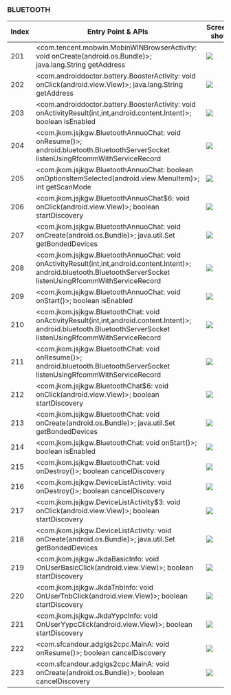 ### BLUETOOTH
| Index | Entry Point & APIs | Screen shot | Resource id | Label |
| ------------- | ------------- | ------------- |-------------|-------------|
| 201 | <com.tencent.mobwin.MobinWINBrowserActivity: void onCreate(android.os.Bundle)>; java.lang.String getAddress | ![](D:\COSMOS\output\py\Drebin\VirusShare_Android_20130506\VirusShare_bce8fc8c1a05e39f42e171e7663090cf\com.tencent.mobwin.MobinWINBrowserActivity.png) |  | |
| 202 | <com.androiddoctor.battery.BoosterActivity: void onClick(android.view.View)>; java.lang.String getAddress | ![](D:\COSMOS\output\py\Drebin\VirusShare_Android_20130506\VirusShare_df4595ee727706d2cfdb7c9a1fe9e079\com.androiddoctor.battery.BoosterActivity.png) |  | |
| 203 | <com.androiddoctor.battery.BoosterActivity: void onActivityResult(int,int,android.content.Intent)>; boolean isEnabled | ![](D:\COSMOS\output\py\Drebin\VirusShare_Android_20130506\VirusShare_df4595ee727706d2cfdb7c9a1fe9e079\com.androiddoctor.battery.BoosterActivity.png) |  | |
| 204 | <com.jkom.jsjkgw.BluetoothAnnuoChat: void onResume()>; android.bluetooth.BluetoothServerSocket listenUsingRfcommWithServiceRecord | ![](D:\COSMOS\output\py\Drebin\VirusShare_Android_20130506\VirusShare_fb224e935635ba0b40b0331b828785ab\com.jkom.jsjkgw.BluetoothAnnuoChat.png) |  | |
| 205 | <com.jkom.jsjkgw.BluetoothAnnuoChat: boolean onOptionsItemSelected(android.view.MenuItem)>; int getScanMode | ![](D:\COSMOS\output\py\Drebin\VirusShare_Android_20130506\VirusShare_fb224e935635ba0b40b0331b828785ab\com.jkom.jsjkgw.BluetoothAnnuoChat.png) |  | |
| 206 | <com.jkom.jsjkgw.BluetoothAnnuoChat$6: void onClick(android.view.View)>; boolean startDiscovery | ![](D:\COSMOS\output\py\Drebin\VirusShare_Android_20130506\VirusShare_fb224e935635ba0b40b0331b828785ab\com.jkom.jsjkgw.BluetoothAnnuoChat.png) | {'2131361839': <sensitive_component.SensitiveComponent.SensitiveView object at 0x000001FE28C1B4E0>} | |
| 207 | <com.jkom.jsjkgw.BluetoothAnnuoChat: void onCreate(android.os.Bundle)>; java.util.Set getBondedDevices | ![](D:\COSMOS\output\py\Drebin\VirusShare_Android_20130506\VirusShare_fb224e935635ba0b40b0331b828785ab\com.jkom.jsjkgw.BluetoothAnnuoChat.png) |  | |
| 208 | <com.jkom.jsjkgw.BluetoothAnnuoChat: void onActivityResult(int,int,android.content.Intent)>; android.bluetooth.BluetoothServerSocket listenUsingRfcommWithServiceRecord | ![](D:\COSMOS\output\py\Drebin\VirusShare_Android_20130506\VirusShare_fb224e935635ba0b40b0331b828785ab\com.jkom.jsjkgw.BluetoothAnnuoChat.png) |  | |
| 209 | <com.jkom.jsjkgw.BluetoothAnnuoChat: void onStart()>; boolean isEnabled | ![](D:\COSMOS\output\py\Drebin\VirusShare_Android_20130506\VirusShare_fb224e935635ba0b40b0331b828785ab\com.jkom.jsjkgw.BluetoothAnnuoChat.png) |  | |
| 210 | <com.jkom.jsjkgw.BluetoothChat: void onActivityResult(int,int,android.content.Intent)>; android.bluetooth.BluetoothServerSocket listenUsingRfcommWithServiceRecord | ![](D:\COSMOS\output\py\Drebin\VirusShare_Android_20130506\VirusShare_fb224e935635ba0b40b0331b828785ab\com.jkom.jsjkgw.BluetoothChat.png) |  | |
| 211 | <com.jkom.jsjkgw.BluetoothChat: void onResume()>; android.bluetooth.BluetoothServerSocket listenUsingRfcommWithServiceRecord | ![](D:\COSMOS\output\py\Drebin\VirusShare_Android_20130506\VirusShare_fb224e935635ba0b40b0331b828785ab\com.jkom.jsjkgw.BluetoothChat.png) |  | |
| 212 | <com.jkom.jsjkgw.BluetoothChat$6: void onClick(android.view.View)>; boolean startDiscovery | ![](D:\COSMOS\output\py\Drebin\VirusShare_Android_20130506\VirusShare_fb224e935635ba0b40b0331b828785ab\com.jkom.jsjkgw.BluetoothChat.png) | {'2131361839': <sensitive_component.SensitiveComponent.SensitiveView object at 0x000001FE28EBA320>} | |
| 213 | <com.jkom.jsjkgw.BluetoothChat: void onCreate(android.os.Bundle)>; java.util.Set getBondedDevices | ![](D:\COSMOS\output\py\Drebin\VirusShare_Android_20130506\VirusShare_fb224e935635ba0b40b0331b828785ab\com.jkom.jsjkgw.BluetoothChat.png) |  | |
| 214 | <com.jkom.jsjkgw.BluetoothChat: void onStart()>; boolean isEnabled | ![](D:\COSMOS\output\py\Drebin\VirusShare_Android_20130506\VirusShare_fb224e935635ba0b40b0331b828785ab\com.jkom.jsjkgw.BluetoothChat.png) |  | |
| 215 | <com.jkom.jsjkgw.BluetoothChat: void onDestroy()>; boolean cancelDiscovery | ![](D:\COSMOS\output\py\Drebin\VirusShare_Android_20130506\VirusShare_fb224e935635ba0b40b0331b828785ab\com.jkom.jsjkgw.BluetoothChat.png) |  | |
| 216 | <com.jkom.jsjkgw.DeviceListActivity: void onDestroy()>; boolean cancelDiscovery | ![](D:\COSMOS\output\py\Drebin\VirusShare_Android_20130506\VirusShare_fb224e935635ba0b40b0331b828785ab\com.jkom.jsjkgw.DeviceListActivity.png) |  | |
| 217 | <com.jkom.jsjkgw.DeviceListActivity$3: void onClick(android.view.View)>; boolean startDiscovery | ![](D:\COSMOS\output\py\Drebin\VirusShare_Android_20130506\VirusShare_fb224e935635ba0b40b0331b828785ab\com.jkom.jsjkgw.DeviceListActivity.png) | {'2131361839': <sensitive_component.SensitiveComponent.SensitiveView object at 0x000001FE28FCD5C0>} | |
| 218 | <com.jkom.jsjkgw.DeviceListActivity: void onCreate(android.os.Bundle)>; java.util.Set getBondedDevices | ![](D:\COSMOS\output\py\Drebin\VirusShare_Android_20130506\VirusShare_fb224e935635ba0b40b0331b828785ab\com.jkom.jsjkgw.DeviceListActivity.png) |  | |
| 219 | <com.jkom.jsjkgw.JkdaBasicInfo: void OnUserBasicClick(android.view.View)>; boolean startDiscovery | ![](D:\COSMOS\output\py\Drebin\VirusShare_Android_20130506\VirusShare_fb224e935635ba0b40b0331b828785ab\com.jkom.jsjkgw.JkdaBasicInfo.png) |  | |
| 220 | <com.jkom.jsjkgw.JkdaTnbInfo: void OnUserTnbClick(android.view.View)>; boolean startDiscovery | ![](D:\COSMOS\output\py\Drebin\VirusShare_Android_20130506\VirusShare_fb224e935635ba0b40b0331b828785ab\com.jkom.jsjkgw.JkdaTnbInfo.png) |  | |
| 221 | <com.jkom.jsjkgw.JkdaYypcInfo: void OnUserYypcClick(android.view.View)>; boolean startDiscovery | ![](D:\COSMOS\output\py\Drebin\VirusShare_Android_20130506\VirusShare_fb224e935635ba0b40b0331b828785ab\com.jkom.jsjkgw.JkdaYypcInfo.png) |  | |
| 222 | <com.sfcandour.adglgs2cpc.MainA: void onResume()>; boolean cancelDiscovery | ![](D:\COSMOS\output\py\Drebin\VirusShare_Android_20130506\VirusShare_fea6c127b75864228de1cf3aa15e6a37\com.sfcandour.adglgs2cpc.MainA.png) |  | |
| 223 | <com.sfcandour.adglgs2cpc.MainA: void onCreate(android.os.Bundle)>; boolean cancelDiscovery | ![](D:\COSMOS\output\py\Drebin\VirusShare_Android_20130506\VirusShare_fea6c127b75864228de1cf3aa15e6a37\com.sfcandour.adglgs2cpc.MainA.png) |  | |
